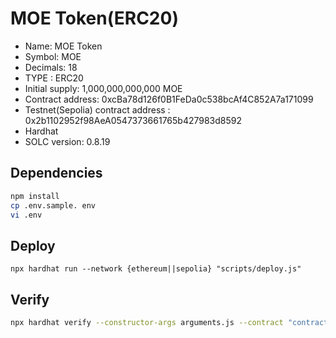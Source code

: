 # MOE Token(ERC20)

- Name: MOE Token
- Symbol: MOE
- Decimals: 18
- TYPE : ERC20
- Initial supply: 1,000,000,000,000 MOE
- Contract address: 0xcBa78d126f0B1FeDa0c538bcAf4C852A7a171099
- Testnet(Sepolia) contract address : 0x2b1102952f98AeA0547373661765b427983d8592
- Hardhat
- SOLC version: 0.8.19

## Dependencies

```bash
npm install
cp .env.sample. env
vi .env
```

## Deploy

```bssh
npx hardhat run --network {ethereum||sepolia} "scripts/deploy.js"
```

## Verify

```bash
npx hardhat verify --constructor-args arguments.js --contract "contracts/MoeErc20.sol:MoeErc20" --network {ethereum||sepolia} {CONTRACT_ADDRESS}
```

